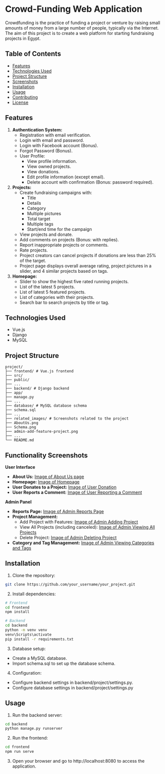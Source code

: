 # Crowd-Funding Web Application

Crowdfunding is the practice of funding a project or venture by raising small amounts of money from a large number of people, typically via the Internet. The aim of this project is to create a web platform for starting fundraising projects in Egypt.

## Table of Contents

- [Features](#features)
- [Technologies Used](#technologies-used)
- [Project Structure](#project-structure)
- [Screenshots](#screenshots)
- [Installation](#installation)
- [Usage](#usage)
- [Contributing](#contributing)
- [License](#license)

## Features

1. **Authentication System:**
   - Registration with email verification.
   - Login with email and password.
   - Login with Facebook account (Bonus).
   - Forgot Password (Bonus).
   - User Profile:
     - View profile information.
     - View owned projects.
     - View donations.
     - Edit profile information (except email).
     - Delete account with confirmation (Bonus: password required).
2. **Projects:**
   - Create fundraising campaigns with:
     - Title
     - Details
     - Category
     - Multiple pictures
     - Total target
     - Multiple tags
     - Start/end time for the campaign
   - View projects and donate.
   - Add comments on projects (Bonus: with replies).
   - Report inappropriate projects or comments.
   - Rate projects.
   - Project creators can cancel projects if donations are less than 25% of the target.
   - Project page displays overall average rating, project pictures in a slider, and 4 similar projects based on tags.
3. **Homepage:**
   - Slider to show the highest five rated running projects.
   - List of the latest 5 projects.
   - List of latest 5 featured projects.
   - List of categories with their projects.
   - Search bar to search projects by title or tag.

## Technologies Used

- Vue.js
- Django
- MySQL

## Project Structure
```
project/
├── frontend/ # Vue.js frontend
├── src/
├── public/
├── ...
├── backend/ # Django backend
├── app/
├── manage.py
├── ...
├── database/ # MySQL database schema
├── schema.sql
├── ...
├── related_images/ # Screenshots related to the project
├── AboutUs.png
├── Schema.png
├── admin-add-feature-project.png
├── ...
└── README.md

```

## Functionality Screenshots

**User Interface**

* **About Us:** [Image of About Us page](related_images/AboutUs.png)
* **Homepage:** [Image of Homepage](related_images/home-page.png)
* **User Donates to a Project:** [Image of User Donation](related_images/user-donate.png)
* **User Reports a Comment:** [Image of User Reporting a Comment](related_images/user-report-a-comment.png)

**Admin Panel**

* **Reports Page:** [Image of Admin Reports Page](related_images/admin-reports-page.png)
* **Project Management:**
    * Add Project with Features: [Image of Admin Adding Project](related_images/admin-add-feature-project.png)
    * View All Projects (including canceled): [Image of Admin Viewing All Projects](related_images/admin-all-projects-with-canceled.png)
    * Delete Project: [Image of Admin Deleting Project](related_images/admin-delete-project.png)
* **Category and Tag Management:** [Image of Admin Viewing Categories and Tags](related_images/all-categories-and-tags.png)
## Installation

1. Clone the repository:

```bash
git clone https://github.com/your_username/your_project.git
```
2. Install dependencies:
```bash
# Frontend
cd frontend
npm install

# Backend
cd backend
python -m venv venv
venv\Scripts\activate
pip install -r requirements.txt
```
3. Database setup:
- Create a MySQL database.
- Import schema.sql to set up the database schema.

4. Configuration:
- Configure backend settings in backend/project/settings.py.
- Configure database settings in backend/project/settings.py

## Usage
1. Run the backend server:
```bash
cd backend
python manage.py runserver
```
2. Run the frontend:
```bash
cd frontend
npm run serve
```
3. Open your browser and go to http://localhost:8080 to access the application.
